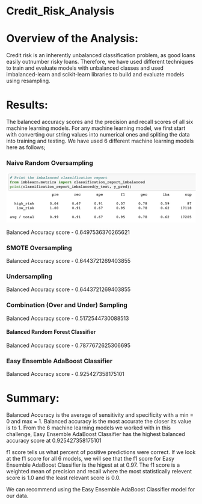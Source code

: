 # Credit_Risk_Analysis

# Overview of the Analysis:
Credit risk is an inherently unbalanced classification problem, as good loans easily outnumber risky loans. Therefore, we have used different techniques to train and evaluate models with unbalanced classes and used imbalanced-learn and scikit-learn libraries to build and evaluate models using resampling.

# Results:
The balanced accuracy scores and the precision and recall scores of all six machine learning models.
For any machine learning model, we first start with converting our string values into numerical ones and spliting the data into training and testing. We have used 6 different machine learning models here as follows;

### Naive Random Oversampling

![photo1](Images/photo1.png)

Balanced Accuracy score - 0.6497536370265621

### SMOTE Oversampling

Balanced Accuracy score - 0.6443721269403855

### Undersampling

Balanced Accuracy score - 0.6443721269403855

### Combination (Over and Under) Sampling

Balanced Accuracy score - 0.5172544730088513

#### Balanced Random Forest Classifier

Balanced Accuracy score - 0.7877672625306695

### Easy Ensemble AdaBoost Classifier

Balanced Accuracy score - 0.925427358175101

# Summary:
Balanced Accuracy is the average of sensitivity and specificity with a min = 0 and max = 1. Balanced accuracy is the most accurate the closer its value is to 1. From the 6 machine learning models we worked with in this challenge, Easy Ensemble AdaBoost Classifier has the highest balanced accuracy score at 0.925427358175101

f1 score tells us what percent of positive predictions were correct. If we look at the f1 score for all 6 models, we will see that the f1 score for Easy Ensemble AdaBoost Classifier is the higest at at 0.97. The f1 score is a weighted mean of precision and recall where the most statistically relevent score is 1.0 and the least relevant score is 0.0.

We can recommend using the Easy Ensemble AdaBoost Classifier model for our data.
